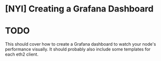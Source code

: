# [NYI] Creating a Grafana Dashboard

# TODO

This should cover how to create a Grafana dashboard to watch your node's performance visually.
It should probably also include some templates for each eth2 client.
